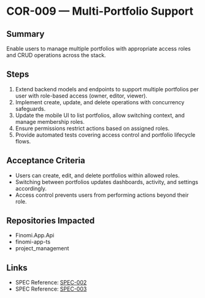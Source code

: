 # COR-009 — Multi-Portfolio Support

## Summary
Enable users to manage multiple portfolios with appropriate access roles and CRUD operations across the stack.

## Steps
1. Extend backend models and endpoints to support multiple portfolios per user with role-based access (owner, editor, viewer).
2. Implement create, update, and delete operations with concurrency safeguards.
3. Update the mobile UI to list portfolios, allow switching context, and manage membership roles.
4. Ensure permissions restrict actions based on assigned roles.
5. Provide automated tests covering access control and portfolio lifecycle flows.

## Acceptance Criteria
- Users can create, edit, and delete portfolios within allowed roles.
- Switching between portfolios updates dashboards, activity, and settings accordingly.
- Access control prevents users from performing actions beyond their role.

## Repositories Impacted
- Finomi.App.Api
- finomi-app-ts
- project_management

## Links
- SPEC Reference: [SPEC-002](../../SPECS/SPEC-002_BACKEND_IMPLEMENTATION_GUIDE.md)
- SPEC Reference: [SPEC-003](../../SPECS/SPEC-003_FRONTEND_IMPLEMENTATION_GUIDE.md)
